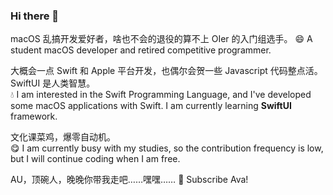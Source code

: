 ### Hi there 👋

macOS 乱搞开发爱好者，啥也不会的退役的算不上 OIer 的入门组选手。
😄 A student macOS developer and retired competitive programmer.

大概会一点 Swift 和 Apple 平台开发，也偶尔会贺一些 Javascript 代码整点活。SwiftUI 是人类智慧。  
💧 I am interested in the Swift Programming Language, and I've developed some macOS applications with Swift. I am currently learning **SwiftUI** framework.

文化课菜鸡，爆零自动机。  
😋 I am currently busy with my studies, so the contribution frequency is low, but I will continue coding when I am free.

AU，顶碗人，晚晚你带我走吧……嘿嘿……
🤤 Subscribe Ava!
